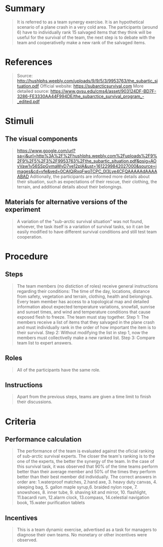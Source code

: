 # Summary
> It is referred to as a team synergy exercise. It is an hypothetical scenario of a plane crash in a very cold area. The participants (around 6) have to individually rank 15 salvaged items that they think will be useful for the survival of the team, the next step is to debate with the team and cooperativelly make a new rank of the salvaged items.

# References
> Source: http://hushlphs.weebly.com/uploads/9/9/5/3/9953763/the_subartic_situation.pdf
> Official website: https://subarcticsurvival.com
> More detailed source: https://www.gvsu.edu/cms4/asset/903124DF-BD7F-3286-FE3330AA44F994DE/the_subarctice_survival_program_-_edited.pdf

# Stimuli
## The visual components
> https://www.google.com/url?sa=i&url=http%3A%2F%2Fhushlphs.weebly.com%2Fuploads%2F9%2F9%2F5%2F3%2F9953763%2Fthe_subartic_situation.pdf&psig=AOvVaw1v56SSpGvmaWvD7ve12plA&ust=1612299842027000&source=images&cd=vfe&ved=0CAIQjRxqFwoTCPC_0I3Lye4CFQAAAAAdAAAAABAD
> Aditionally, the participants are informed more details about their situation, such as expectations of their rescue, their clothing, the terrain, and additional details about their belongings.

## Materials for alternative versions of the experiment 
> A variation of the "sub-arctic survival situation" was not found, whoever, the task itself is a variation of survival tasks, so it can be easily modified to have different survival conditions and still test team cooperation.

# Procedure
## Steps
> The team members (no distiction of roles) receive general instructions regarding their conditions: The time of the day, locations, distance from safety, vegetation and terrain, clothing, health and belongings. Every team member has access to a topological map and detailed information about expected temperature variations, snowfall, sunrise and sunset times, and wind and temperature conditions that cause exposed flesh to freeze. The team must stay together.
> Step 1: The members receive a list of items that they salvaged in the plane crash and must individually rank in the order of how important the item is to their survival.
> Step 2: Without modifying the list in step 1, now the members must collectivelly make a new ranked list.
> Step 3: Compare team list to expert answers.


## Roles
> All of the participants have the same role.

## Instructions
> Apart from the previous steps, teams are given a time limit to finish their discussions.

# Criteria
## Performance calculation
> The performance of the team is evaluated against the oficial ranking of sub-arctic survival experts. The closer the team's ranking is to the one of the experts, the better the synergy of the team. In the case of this survival task, it was observed that 90% of the time teams perform better than their average member and 50% of the times they perform better than their best member did individually.
> The correct answers in order are: 1.waterproof matches, 2.hand axe, 3. heavy duty canvas, 4. sleeping bag, 5. gallon maple syrup,6. braided nylon rope, 7. snowshoes, 8. inner tube, 9. shaving kit and mirror, 10. flashlight, 11.bacardi rum, 12.alarm clock, 13.compass, 14.celestial navigation book, 15.water purification tablets

## Incentives
> This is a team dynamic exercise, advertised as a task for managers to diagnose their own teams. No monetary or other incentives were observed.
